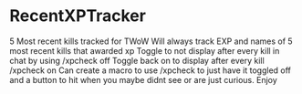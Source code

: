 # RecentXPTracker
5 Most recent kills tracked for TWoW
Will always track EXP and names of 5 most recent kills that awarded xp
Toggle to not display after every kill in chat by using /xpcheck off
Toggle back on to display after every kill /xpcheck on
Can create a macro to use /xpcheck to just have it toggled off and a button to hit when you maybe didnt see or are just curious.
Enjoy

